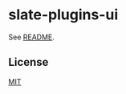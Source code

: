 # slate-plugins-ui

See [README](https://github.com/udecode/slate-plugins).

## License

[MIT](../../../LICENSE)

